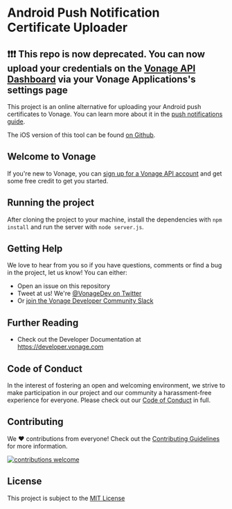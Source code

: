 # Android Push Notification Certificate Uploader

## ❗❗❗ **This repo is now deprecated. You can now upload your credentials on the [Vonage API Dashboard](https://dashboard.nexmo.com) via your Vonage Applications's settings page**

This project is an online alternative for uploading your Android push certificates to Vonage. You can learn more about it in the [push notifications guide](https://developer.vonage.com/en/vonage-client-sdk/set-up-push-notifications/android#connect-your-vonage-application-to-firebase).

The iOS version of this tool can be found [on Github](https://github.com/Vonage-Community/tool-clientsdk-javascript-ios_push_uploader).

## Welcome to Vonage

If you're new to Vonage, you can [sign up for a Vonage API account](https://dashboard.nexmo.com/sign-up?utm_source=DEV_REL&utm_medium=github&utm_campaign=) and get some free credit to get you started.


## Running the project

After cloning the project to your machine, install the dependencies with `npm install` and run the server with `node server.js`.

## Getting Help

We love to hear from you so if you have questions, comments or find a bug in the project, let us know! You can either:

* Open an issue on this repository
* Tweet at us! We're [@VonageDev on Twitter](https://twitter.com/VonageDev)
* Or [join the Vonage Developer Community Slack](https://developer.vonage.com/community/slack)

## Further Reading

* Check out the Developer Documentation at <https://developer.vonage.com>


## Code of Conduct

In the interest of fostering an open and welcoming environment, we strive to make participation in our project and our community a harassment-free experience for everyone. Please check out our [Code of Conduct][coc] in full.

## Contributing
We :heart: contributions from everyone! Check out the [Contributing Guidelines][contributing] for more information.

[![contributions welcome][contribadge]][issues]

## License

This project is subject to the [MIT License][license]

[contribadge]: https://img.shields.io/badge/contributions-welcome-brightgreen.svg?style=flat "Contributions Welcome"

[coc]: CODE_OF_CONDUCT.md "Code of Conduct"
[contributing]: CONTRIBUTING.md "Contributing"
[license]: LICENSE "MIT License"

[issues]: ./../../issues "Issues"


